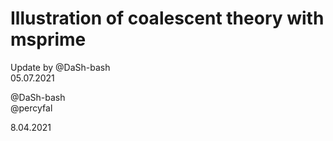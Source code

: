 # Illustration of coalescent theory with msprime

Update by @DaSh-bash\
05.07.2021





@DaSh-bash\
@percyfal

8.04.2021
